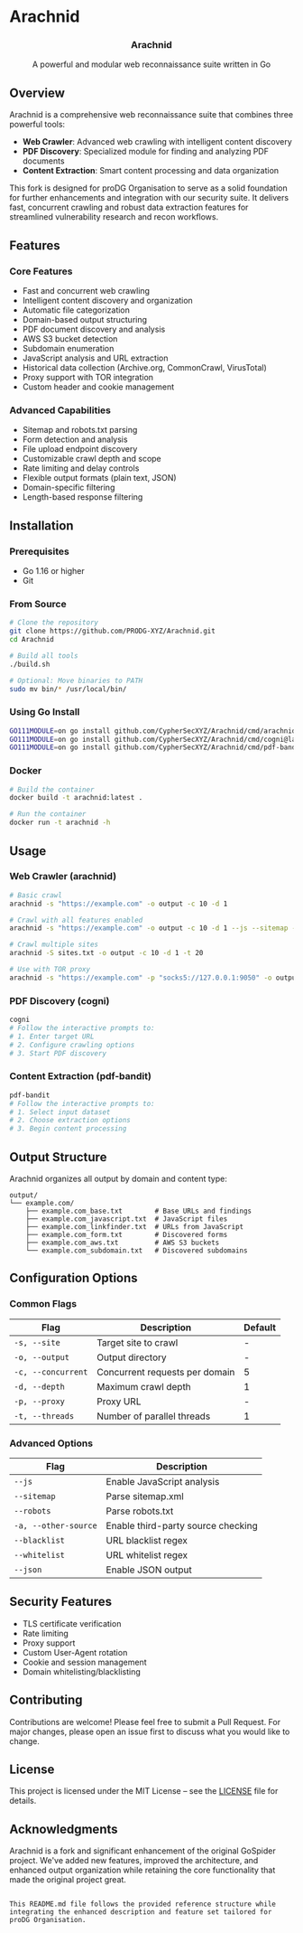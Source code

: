 # Arachnid

<p align="center">
  <h3 align="center">Arachnid</h3>
  <p align="center">A powerful and modular web reconnaissance suite written in Go</p>
</p>

## Overview

Arachnid is a comprehensive web reconnaissance suite that combines three powerful tools:
- **Web Crawler**: Advanced web crawling with intelligent content discovery
- **PDF Discovery**: Specialized module for finding and analyzing PDF documents
- **Content Extraction**: Smart content processing and data organization

This fork is designed for proDG Organisation to serve as a solid foundation for further enhancements and integration with our security suite. It delivers fast, concurrent crawling and robust data extraction features for streamlined vulnerability research and recon workflows.

## Features

### Core Features
* Fast and concurrent web crawling
* Intelligent content discovery and organization
* Automatic file categorization
* Domain-based output structuring
* PDF document discovery and analysis
* AWS S3 bucket detection
* Subdomain enumeration
* JavaScript analysis and URL extraction
* Historical data collection (Archive.org, CommonCrawl, VirusTotal)
* Proxy support with TOR integration
* Custom header and cookie management

### Advanced Capabilities
* Sitemap and robots.txt parsing
* Form detection and analysis
* File upload endpoint discovery
* Customizable crawl depth and scope
* Rate limiting and delay controls
* Flexible output formats (plain text, JSON)
* Domain-specific filtering
* Length-based response filtering

## Installation

### Prerequisites
- Go 1.16 or higher
- Git

### From Source
```bash
# Clone the repository
git clone https://github.com/PRODG-XYZ/Arachnid.git
cd Arachnid

# Build all tools
./build.sh

# Optional: Move binaries to PATH
sudo mv bin/* /usr/local/bin/
```

### Using Go Install
```bash
GO111MODULE=on go install github.com/CypherSecXYZ/Arachnid/cmd/arachnid@latest
GO111MODULE=on go install github.com/CypherSecXYZ/Arachnid/cmd/cogni@latest
GO111MODULE=on go install github.com/CypherSecXYZ/Arachnid/cmd/pdf-bandit@latest
```

### Docker
```bash
# Build the container
docker build -t arachnid:latest .

# Run the container
docker run -t arachnid -h
```

## Usage

### Web Crawler (arachnid)
```bash
# Basic crawl
arachnid -s "https://example.com" -o output -c 10 -d 1

# Crawl with all features enabled
arachnid -s "https://example.com" -o output -c 10 -d 1 --js --sitemap --robots -a

# Crawl multiple sites
arachnid -S sites.txt -o output -c 10 -d 1 -t 20

# Use with TOR proxy
arachnid -s "https://example.com" -p "socks5://127.0.0.1:9050" -o output
```

### PDF Discovery (cogni)
```bash
cogni
# Follow the interactive prompts to:
# 1. Enter target URL
# 2. Configure crawling options
# 3. Start PDF discovery
```

### Content Extraction (pdf-bandit)
```bash
pdf-bandit
# Follow the interactive prompts to:
# 1. Select input dataset
# 2. Choose extraction options
# 3. Begin content processing
```

## Output Structure

Arachnid organizes all output by domain and content type:
```
output/
└── example.com/
    ├── example.com_base.txt        # Base URLs and findings
    ├── example.com_javascript.txt  # JavaScript files
    ├── example.com_linkfinder.txt  # URLs from JavaScript
    ├── example.com_form.txt        # Discovered forms
    ├── example.com_aws.txt         # AWS S3 buckets
    └── example.com_subdomain.txt   # Discovered subdomains
```

## Configuration Options

### Common Flags
| Flag                | Description                            | Default |
|---------------------|----------------------------------------|---------|
| `-s, --site`       | Target site to crawl                   | -       |
| `-o, --output`     | Output directory                       | -       |
| `-c, --concurrent` | Concurrent requests per domain         | 5       |
| `-d, --depth`      | Maximum crawl depth                    | 1       |
| `-p, --proxy`      | Proxy URL                              | -       |
| `-t, --threads`    | Number of parallel threads             | 1       |

### Advanced Options
| Flag                 | Description                                      |
|----------------------|--------------------------------------------------|
| `--js`              | Enable JavaScript analysis                       |
| `--sitemap`         | Parse sitemap.xml                                |
| `--robots`          | Parse robots.txt                                 |
| `-a, --other-source`| Enable third-party source checking               |
| `--blacklist`       | URL blacklist regex                              |
| `--whitelist`       | URL whitelist regex                              |
| `--json`            | Enable JSON output                               |

## Security Features

- TLS certificate verification
- Rate limiting
- Proxy support
- Custom User-Agent rotation
- Cookie and session management
- Domain whitelisting/blacklisting

## Contributing

Contributions are welcome! Please feel free to submit a Pull Request. For major changes, please open an issue first to discuss what you would like to change.

## License

This project is licensed under the MIT License – see the [LICENSE](LICENSE) file for details.

## Acknowledgments

Arachnid is a fork and significant enhancement of the original GoSpider project. We've added new features, improved the architecture, and enhanced output organization while retaining the core functionality that made the original project great.
```

This README.md file follows the provided reference structure while integrating the enhanced description and feature set tailored for proDG Organisation.
